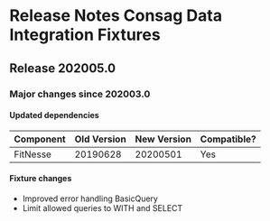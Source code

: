 # Release Notes Consag Data Integration Fixtures

## Release 202005.0

### Major changes since 202003.0
#### Updated dependencies

| Component | Old Version | New Version | Compatible? |
| --------- | ----------- | ----------- | ----------- |
| FitNesse | 20190628 | 20200501 | Yes |

#### Fixture changes
* Improved error handling BasicQuery
* Limit allowed queries to WITH and SELECT
